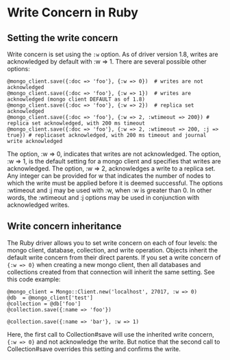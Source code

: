 # Write Concern in Ruby

## Setting the write concern

Write concern is set using the `:w` option. As of driver version 1.8, writes are acknowledged by default with :w => 1.  There are several possible other options:

    @mongo_client.save({:doc => 'foo'}, {:w => 0})  # writes are not acknowledged
    @mongo_client.save({:doc => 'foo'}, {:w => 1})  # writes are acknowledged (mongo client DEFAULT as of 1.8)
    @mongo_client.save({:doc => 'foo'}, {:w => 2})  # replica set acknowledged
    @mongo_client.save({:doc => 'foo'}, {:w => 2, :wtimeout => 200}) # replica set acknowledged, with 200 ms timeout
    @mongo_client.save({:doc => 'foo'}, {:w => 2, :wtimeout => 200, :j => true}) # replicaset acknowledged, with 200 ms timeout and journal write acknowledged

The option, :w => 0, indicates that writes are not acknowledged.
The option, :w => 1, is the default setting for a mongo client and specifies that writes are acknowledged.
The option, :w => 2, acknowledges a write to a replica set.  Any integer can be provided for w that indicates the number of nodes to which the write must be applied before it is deemed successful.
The options :wtimeout and :j may be used with :w, when :w is greater than 0.  In other words, the :wtimeout and :j options may be used in conjunction with acknowledged writes.


## Write concern inheritance

The Ruby driver allows you to set write concern on each of four levels: the mongo client, database, collection, and write operation.
Objects inherit the default write concern from their direct parents. If you set a write concern of `{:w => 0}` when creating
a new mongo client, then all databases and collections created from that connection will inherit the same setting. See this code example:

    @mongo_client = Mongo::Client.new('localhost', 27017, :w => 0)
    @db  = @mongo_client['test']
    @collection = @db['foo']
    @collection.save({:name => 'foo'})

    @collection.save({:name => 'bar'}, :w => 1)

Here, the first call to Collection#save will use the inherited write concern, `{:w => 0}` and not acknowledge the write. But notice that the second call
to Collection#save overrides this setting and confirms the write.
